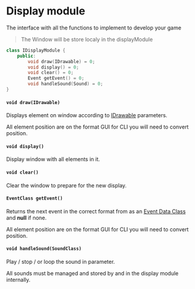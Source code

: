 # Display module
The interface with all the functions to implement to develop your game

> The Window will be store localy in the displayModule

```Cpp
class IDisplayModule {
    public:
        void draw(IDrawable) = 0;
        void display() = 0;
        void clear() = 0;
        Event getEvent() = 0;
        void handleSound(Sound) = 0;
}
```
#### `void draw(IDrawable)`
Displays element on window according to [IDrawable](<Data structures.md>) parameters.

All element position are on the format GUI for CLI you will need to convert position.
#### `void display()`
Display window with all elements in it.
#### `void clear()`
Clear the window to prepare for the new display.
#### `EventClass getEvent()`
Returns the next event in the correct format from as an [Event Data Class](<Data structures.md>) and **null** if none.

All element position are on the format GUI for CLI you will need to convert position.
#### `void handleSound(SoundClass)`
Play / stop / or loop the sound in parameter.

All sounds must be managed and stored by and in the display module internally.